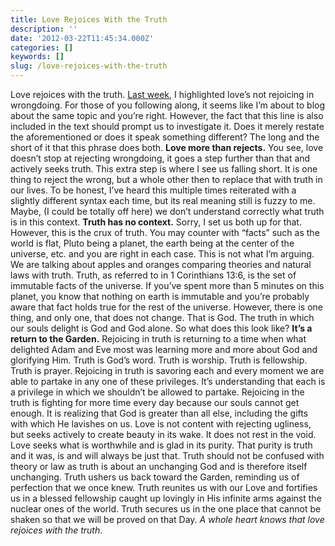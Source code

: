```yaml
---
title: Love Rejoices With the Truth
description: ''
date: '2012-03-22T11:45:34.000Z'
categories: []
keywords: []
slug: /love-rejoices-with-the-truth
---
```

Love rejoices with the truth. [Last week](http://wp.me/p1iTRz-gl), I highlighted love’s not rejoicing in wrongdoing. For those of you following along, it seems like I’m about to blog about the same topic and you’re right. However, the fact that this line is also included in the text should prompt us to investigate it. Does it merely restate the aforementioned or does it speak something different? The long and the short of it that this phrase does both.
**Love more than rejects.** You see, love doesn’t stop at rejecting wrongdoing, it goes a step further than that and actively seeks truth. This extra step is where I see us falling short. It is one thing to reject the wrong, but a whole other then to replace that with truth in our lives. To be honest, I’ve heard this multiple times reiterated with a slightly different syntax each time, but its real meaning still is fuzzy to me. Maybe, (I could be totally off here) we don’t understand correctly what truth is in this context.
**Truth has no context.** Sorry, I set us both up for that. However, this is the crux of truth. You may counter with “facts” such as the world is flat, Pluto being a planet, the earth being at the center of the universe, etc. and you are right in each case. This is not what I’m arguing. We are talking about apples and oranges comparing theories and natural laws with truth. Truth, as referred to in 1 Corinthians 13:6, is the set of immutable facts of the universe. If you’ve spent more than 5 minutes on this planet, you know that nothing on earth is immutable and you’re probably aware that fact holds true for the rest of the universe. However, there is one thing, and only one, that does not change. That is God. The truth in which our souls delight is God and God alone. So what does this look like?
**It’s a return to the Garden.** Rejoicing in truth is returning to a time when what delighted Adam and Eve most was learning more and more about God and glorifying Him. Truth is God’s word. Truth is worship. Truth is fellowship. Truth is prayer. Rejoicing in truth is savoring each and every moment we are able to partake in any one of these privileges. It’s understanding that each is a privilege in which we shouldn’t be allowed to partake. Rejoicing in the truth is fighting for more time every day because our souls cannot get enough. It is realizing that God is greater than all else, including the gifts with which He lavishes on us.
Love is not content with rejecting ugliness, but seeks actively to create beauty in its wake. It does not rest in the void. Love seeks what is worthwhile and is glad in its purity. That purity is truth and it was, is and will always be just that. Truth should not be confused with theory or law as truth is about an unchanging God and is therefore itself unchanging. Truth ushers us back toward the Garden, reminding us of perfection that we once knew. Truth reunites us with our Love and fortifies us in a blessed fellowship caught up lovingly in His infinite arms against the nuclear ones of the world. Truth secures us in the one place that cannot be shaken so that we will be proved on that Day. _A whole heart knows that love rejoices with the truth_.
